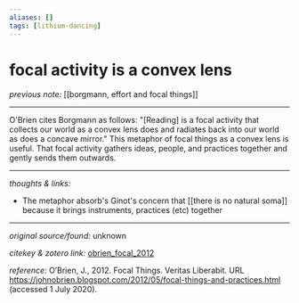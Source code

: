 ```yaml
---
aliases: []
tags: [lithium-dancing]
---
```


# focal activity is a convex lens

_previous note:_ [[borgmann, effort and focal things]]

---

O'Brien cites Borgmann as follows: "[Reading] is a focal activity that collects our world as a convex lens does and radiates back into our world as does a concave mirror." This metaphor of focal things as a convex lens is useful. That focal activity gathers ideas, people, and practices together and gently sends them outwards. 

---

_thoughts & links:_

- The metaphor absorb's Ginot's concern that [[there is no natural soma]] because it brings instruments, practices (etc) together 

---

_original source/found:_ unknown

_citekey & zotero link:_  [obrien_focal_2012](zotero://select/items/1_I9KXLKMB)

_reference:_ O’Brien, J., 2012. Focal Things. Veritas Liberabit. URL <https://johnobrien.blogspot.com/2012/05/focal-things-and-practices.html> (accessed 1 July 2020).


